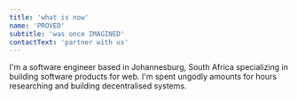 ```yaml
---
title: 'what is now'
name: 'PROVED'
subtitle: 'was once IMAGINED'
contactText: 'partner with us'
---
```


I'm a software engineer based in Johannesburg, South Africa specializing in building software products for web. I'm spent ungodly amounts for hours researching and building decentralised systems.
